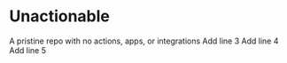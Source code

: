 # Unactionable
A pristine repo with no actions, apps, or integrations
Add line 3
Add line 4
Add line 5
